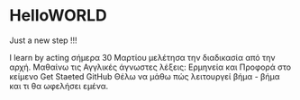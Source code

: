 # HelloWORLD
Just a new step !!!

I learn by acting
σήμερα 30 Μαρτίου μελέτησα την διαδικασία από την αρχή.
Μαθαίνω τις Αγγλικές άγνωστες λέξεις: Ερμηνεία και Προφορά στο κείμενο Get Staeted GitHub
Θέλω να μάθω πώς λειτουργεί βήμα - βήμα και τι θα ωφελήσει εμένα.
